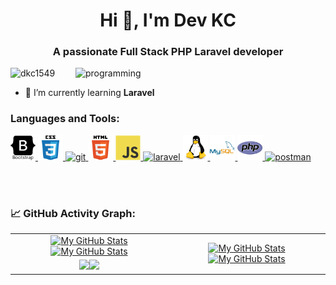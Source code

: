 <h1 align="center">Hi 👋, I'm Dev KC</h1>
<h3 align="center">A passionate Full Stack PHP Laravel developer</h3>
<img align="right" alt="programming" width="400" src="https://images.squarespace-cdn.com/content/v1/5769fc401b631bab1addb2ab/1541580611624-TE64QGKRJG8SWAIUS7NS/ke17ZwdGBToddI8pDm48kPoswlzjSVMM-SxOp7CV59BZw-zPPgdn4jUwVcJE1ZvWQUxwkmyExglNqGp0IvTJZamWLI2zvYWH8K3-s_4yszcp2ryTI0HqTOaaUohrI8PI6FXy8c9PWtBlqAVlUS5izpdcIXDZqDYvprRqZ29Pw0o/coding-freak.gif">

<p align="left"> <img src="https://komarev.com/ghpvc/?username=dkc1549&label=Profile%20views&color=0e75b6&style=flat" alt="dkc1549" /> </p>

- 🌱 I’m currently learning **Laravel**

<h3 align="left">Languages and Tools:</h3>
<p align="left"> <a href="https://getbootstrap.com" target="_blank" rel="noreferrer"> <img src="https://raw.githubusercontent.com/devicons/devicon/master/icons/bootstrap/bootstrap-plain-wordmark.svg" alt="bootstrap" width="40" height="40"/> </a> <a href="https://www.w3schools.com/css/" target="_blank" rel="noreferrer"> <img src="https://raw.githubusercontent.com/devicons/devicon/master/icons/css3/css3-original-wordmark.svg" alt="css3" width="40" height="40"/> </a> <a href="https://git-scm.com/" target="_blank" rel="noreferrer"> <img src="https://www.vectorlogo.zone/logos/git-scm/git-scm-icon.svg" alt="git" width="40" height="40"/> </a> <a href="https://www.w3.org/html/" target="_blank" rel="noreferrer"> <img src="https://raw.githubusercontent.com/devicons/devicon/master/icons/html5/html5-original-wordmark.svg" alt="html5" width="40" height="40"/> </a> <a href="https://developer.mozilla.org/en-US/docs/Web/JavaScript" target="_blank" rel="noreferrer"> <img src="https://raw.githubusercontent.com/devicons/devicon/master/icons/javascript/javascript-original.svg" alt="javascript" width="40" height="40"/> </a> <a href="https://laravel.com/" target="_blank" rel="noreferrer"> <img src="https://laravel.com/img/logomark.min.svg" alt="laravel" width="40" height="40"/> </a> <a href="https://www.linux.org/" target="_blank" rel="noreferrer"> <img src="https://raw.githubusercontent.com/devicons/devicon/master/icons/linux/linux-original.svg" alt="linux" width="40" height="40"/> </a> <a href="https://www.mysql.com/" target="_blank" rel="noreferrer"> <img src="https://raw.githubusercontent.com/devicons/devicon/master/icons/mysql/mysql-original-wordmark.svg" alt="mysql" width="40" height="40"/> </a> <a href="https://www.php.net" target="_blank" rel="noreferrer"> <img src="https://raw.githubusercontent.com/devicons/devicon/master/icons/php/php-original.svg" alt="php" width="40" height="40"/> </a> <a href="https://postman.com" target="_blank" rel="noreferrer"> <img src="https://www.vectorlogo.zone/logos/getpostman/getpostman-icon.svg" alt="postman" width="40" height="40"/> </a> </p>

</br></br>
### 📈 GitHub Activity Graph:
<table>
    <tr>
        <td align="center"><a href="https://github.com/dkc1549#gh-light-mode-only"><img src="https://github-readme-stats.vercel.app/api?username=dkc1549&show_icons=true" alt="My GitHub Stats"/></a><a href="https://github.com/dkc1549#gh-dark-mode-only"><img src="https://github-readme-stats.vercel.app/api?username=dkc1549&show_icons=true&theme=tokyonight" alt="My GitHub Stats"/></a></td>
        <td rowspan="2" align="center"><a href="https://github.com/dkc1549#gh-light-mode-only"><img src="https://github-readme-stats.vercel.app/api/top-langs/?username=dkc1549&theme=default&langs_count=8#gh-light-mode-only" alt="My GitHub Stats"/></a><a href="https://github.com/dkc1549#gh-dark-mode-only"><img src="https://github-readme-stats.vercel.app/api/top-langs/?username=dkc1549&theme=tokyonight&langs_count=8#gh-dark-mode-only" alt="My GitHub Stats"/></a></td>
    </tr>
    <tr>
        <td align="center"><a href="https://github.com/dkc1549#gh-light-mode-only"><img src="https://github-readme-streak-stats.herokuapp.com/?user=dkc1549&theme=default"/></a><a href="https://github.com/dkc1549#gh-dark-mode-only"><img src="https://github-readme-streak-stats.herokuapp.com/?user=dkc1549&theme=tokyonight"/></a></td>
    </tr>
    
</table>
